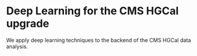 # Deep Learning for the CMS HGCal upgrade
We apply deep learning techniques to the backend of the CMS HGCal data analysis.

